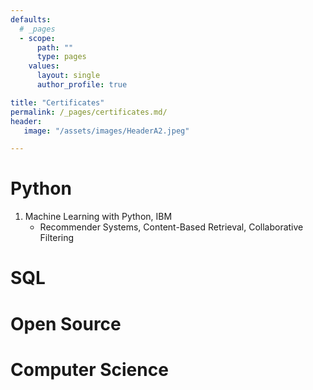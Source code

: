 ```yaml
---
defaults:
  # _pages
  - scope:
      path: ""
      type: pages
    values:
      layout: single
      author_profile: true

title: "Certificates"
permalink: /_pages/certificates.md/
header:
   image: "/assets/images/HeaderA2.jpeg"

---
```


# Python
1. Machine Learning with Python, IBM
   - Recommender Systems, Content-Based Retrieval, Collaborative Filtering

# SQL


# Open Source


# Computer Science

